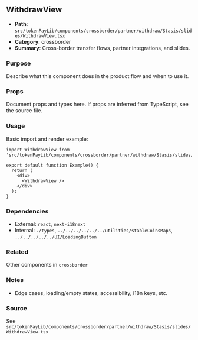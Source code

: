 ## WithdrawView

- **Path**: `src/tokenPayLib/components/crossborder/partner/withdraw/Stasis/slides/WithdrawView.tsx`
- **Category**: crossborder
- **Summary**: Cross-border transfer flows, partner integrations, and slides.

### Purpose
Describe what this component does in the product flow and when to use it.

### Props
Document props and types here. If props are inferred from TypeScript, see the source file.

### Usage
Basic import and render example:


```tsx
import WithdrawView from 'src/tokenPayLib/components/crossborder/partner/withdraw/Stasis/slides/WithdrawView';

export default function Example() {
  return (
    <div>
      <WithdrawView />
    </div>
  );
}

```

### Dependencies
- External: `react`, `next-i18next`
- Internal: `./types`, `../../../../../../utilities/stableCoinsMaps`, `../../../../../UI/LoadingButton`

### Related
Other components in `crossborder`

### Notes
- Edge cases, loading/empty states, accessibility, i18n keys, etc.

### Source
See `src/tokenPayLib/components/crossborder/partner/withdraw/Stasis/slides/WithdrawView.tsx`
